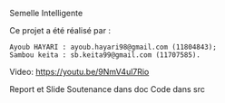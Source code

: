 Semelle Intelligente

Ce projet a été réalisé par :

    Ayoub HAYARI : ayoub.hayari98@gmail.com (11804843);
    Sambou keita : sb.keita99@gmail.com (11707585).

Video: https://youtu.be/9NmV4ul7Rio

Report et Slide Soutenance dans doc
Code dans src
